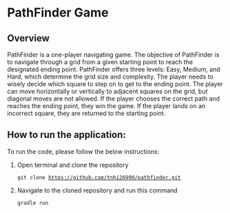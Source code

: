 # PathFinder Game

## Overview

PathFinder is a one-player navigating game. The objective of PathFinder is to navigate through a grid from a given starting point to reach the designated ending point. PathFinder offers three levels: Easy, Medium, and Hard, which determine the grid size and complexity. The player needs to wisely decide which square to step on to get to the ending point. The player can move horizontally or vertically to adjacent squares on the grid, but diagonal moves are not allowed. If the player chooses the correct path and reaches the ending point, they win the game. If the player lands on an incorrect square, they are returned to the starting point.

## How to run the application:
To run the code, please follow the below instructions:

1. Open terminal and clone the repository
   
    <code>git clone https://github.com/tnhi26990/pathfinder.git</code>
2. Navigate to the cloned repository and run this command

    <code>gradle run</code>
